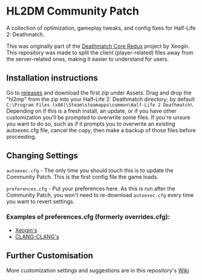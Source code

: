 # HL2DM Community Patch
A collection of optimization, gameplay tweaks, and config fixes for Half-Life 2: Deathmatch. 

This was originally part of the [Deathmatch Core Redux](https://github.com/Xeogin/xeogin.github.io) project by Xeogin. This repository was made to split the client (player-related) files away from the server-related ones, making it easier to understand for users.

## Installation instructions
Go to [releases](https://github.com/Xeogin/HL2DM-Community-Patch/releases) and download the first zip under Assets. Drag and drop the "hl2mp" from the zip into your Half-Life 2: Deathmatch directory; by default `C:\Program Files (x86)\Steam\steamapps\common\Half-Life 2 Deathmatch\`
Depending on if this is a fresh install, an update, or if you have other customization you'll be prompted to overwrite some files. If you're unsure you want to do so, such as if it prompts you to overwrite an existing autoexec.cfg file, cancel the copy, then make a backup of those files before proceeding.

## Changing Settings
`autoexec.cfg` - The only time you should touch this is to update the Community Patch. This is the first config file the game loads. 

`preferences.cfg` - Put your preferences here. As this is run after the Community Patch, you won't need to re-download `autoexec.cfg` every time you want to revert settings.

### Examples of preferences.cfg (formerly overrides.cfg):
* [Xeogin's](https://github.com/Xeogin/HL2DM-Community-Patch-Config/blob/main/Half-Life%202%20Deathmatch/hl2mp/cfg/xeogin_preferences.cfg)
* [CLANG-CLANG's](https://github.com/ClangClangBattarang/ClangClang-HL2DM-Config/blob/main/Half-Life%202%20Deathmatch/hl2mp/cfg/overrides.cfg)

## Further Customisation
More customization settings and suggestions are in this repository's [Wiki](https://github.com/Xeogin/HL2DM-Community-Patch-Config/wiki)
